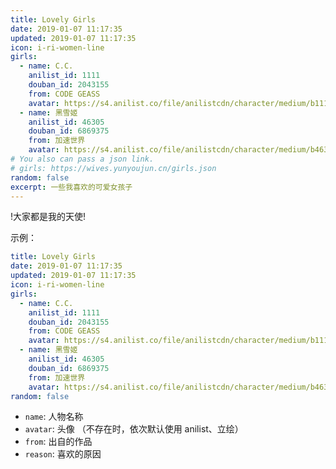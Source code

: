 ```yaml
---
title: Lovely Girls
date: 2019-01-07 11:17:35
updated: 2019-01-07 11:17:35
icon: i-ri-women-line
girls:
  - name: C.C.
    anilist_id: 1111
    douban_id: 2043155
    from: CODE GEASS
    avatar: https://s4.anilist.co/file/anilistcdn/character/medium/b1111-hNdvOW5ZNCCH.png
  - name: 黑雪姬
    anilist_id: 46305
    douban_id: 6869375
    from: 加速世界
    avatar: https://s4.anilist.co/file/anilistcdn/character/medium/b46305-CiZOEqz5u1mk.png
# You also can pass a json link.
# girls: https://wives.yunyoujun.cn/girls.json
random: false
excerpt: 一些我喜欢的可爱女孩子
---
```


<div class="text-center" m="2" title="我全都要！">
!大家都是我的天使!
</div>

<YunGirls :girls="frontmatter.girls" :random="frontmatter.random" />

示例：

```yaml
title: Lovely Girls
date: 2019-01-07 11:17:35
updated: 2019-01-07 11:17:35
icon: i-ri-women-line
girls:
  - name: C.C.
    anilist_id: 1111
    douban_id: 2043155
    from: CODE GEASS
    avatar: https://s4.anilist.co/file/anilistcdn/character/medium/b1111-hNdvOW5ZNCCH.png
  - name: 黑雪姬
    anilist_id: 46305
    douban_id: 6869375
    from: 加速世界
    avatar: https://s4.anilist.co/file/anilistcdn/character/medium/b46305-CiZOEqz5u1mk.png
random: false
```

- `name`: 人物名称
- `avatar`: 头像 （不存在时，依次默认使用 anilist、立绘）
- `from`: 出自的作品
- `reason`: 喜欢的原因
